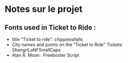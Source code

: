 # Notes sur le projet

## Fonts used in Ticket to Ride :
- title "Ticket to ride": chippewafalls
- City names and points on the "Ticket to Ride" Tickets: ShangriLaNFSmallCaps
- Alan R. Moon : Freebooter Script



































